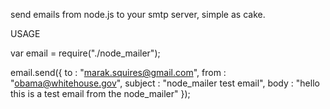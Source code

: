 send emails from node.js to your smtp server, simple as cake.

USAGE

var email = require("./node_mailer");

email.send({
  to : "marak.squires@gmail.com",
  from : "obama@whitehouse.gov",
  subject : "node_mailer test email",
  body : "hello this is a test email from the node_mailer"
});
	      